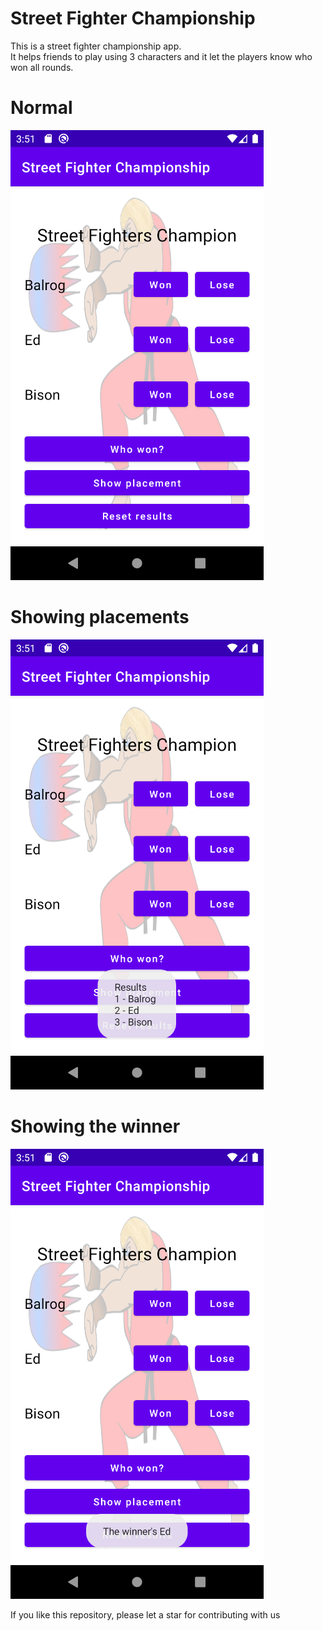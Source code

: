# Street Fighter Championship

This is a street fighter championship app.</br>
It helps friends to play using 3 characters and it let the players know who won all rounds.

# Normal
!["Print Normal"](src/print_001.png)


# Showing placements 
!["Print Placements"](src/print_002.png)


# Showing the winner
!["Print Winner"](src/print_003.png)

If you like this repository, please let a star for contributing with us
